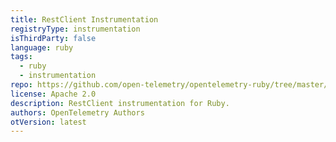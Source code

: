 ```yaml
---
title: RestClient Instrumentation
registryType: instrumentation
isThirdParty: false
language: ruby
tags:
  - ruby
  - instrumentation
repo: https://github.com/open-telemetry/opentelemetry-ruby/tree/master/instrumentation/restclient
license: Apache 2.0
description: RestClient instrumentation for Ruby.
authors: OpenTelemetry Authors
otVersion: latest
---
```

